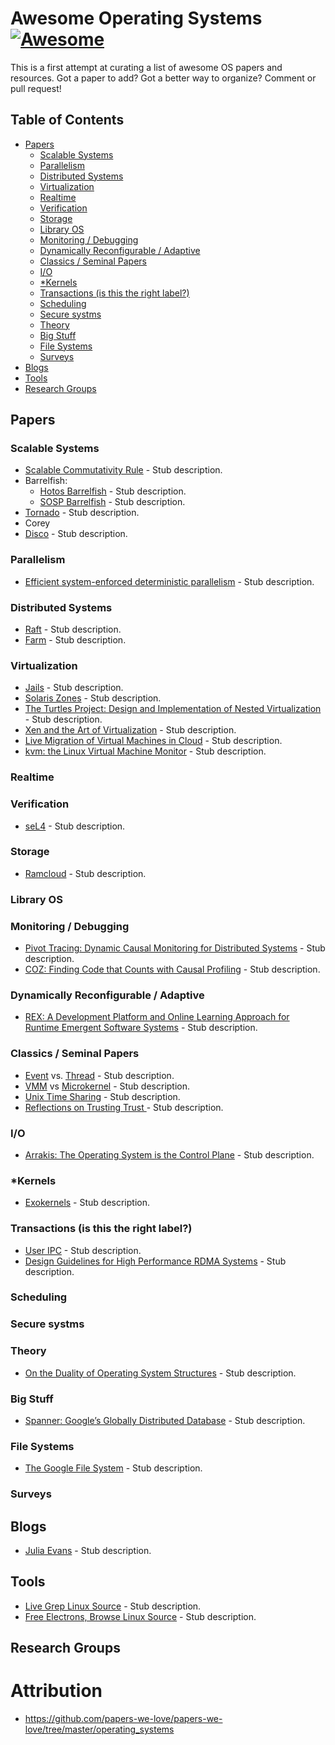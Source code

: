 # Awesome Operating Systems [![Awesome](https://cdn.rawgit.com/sindresorhus/awesome/d7305f38d29fed78fa85652e3a63e154dd8e8829/media/badge.svg)](https://github.com/sindresorhus/awesome)

This is a first attempt at curating a list of awesome OS papers and resources. Got a paper to add? Got a better way to organize? Comment or pull request!

## Table of Contents
- [Papers](#papers)
  - [Scalable Systems](#scalable-systems)
  - [Parallelism](#parallelism)
  - [Distributed Systems](#distributed-systems)
  - [Virtualization](#virtualization)
  - [Realtime](#realtime)
  - [Verification](#verification)
  - [Storage](#storage)
  - [Library OS](#library-os)
  - [Monitoring / Debugging](#monitoring-/-debugging)
  - [Dynamically Reconfigurable / Adaptive](#dynamically-reconfigurable-/-adaptive)
  - [Classics / Seminal Papers](#classics-/-seminal-papers)
  - [I/O](#i/o)
  - [*Kernels](#*Kernels)
  - [Transactions (is this the right label?)](#Transactions (is this the right label?))
  - [Scheduling](#scheduling)
  - [Secure systms](#secure-systms)
  - [Theory](#theory)
  - [Big Stuff](#big-stuff)
  - [File Systems](#file-systems)
  - [Surveys](#surveys)
- [Blogs](#blogs)
- [Tools](#tools)
- [Research Groups](#research-groups)

## Papers
### Scalable Systems
* [Scalable Commutativity Rule](http://dl.acm.org/citation.cfm?id=2699681) - Stub description.
* Barrelfish:
  * [Hotos Barrelfish](http://www.barrelfish.org/publications/barrelfish_hotos09.pdf) - Stub description.
  * [SOSP Barrelfish](http://www.barrelfish.org/publications/barrelfish_sosp09.pdf) - Stub description.
* [Tornado](https://www.usenix.org/legacy/events/osdi99/full_papers/gamsa/gamsa.pdf) - Stub description.
* Corey
* [Disco](http://pages.cs.wisc.edu/~remzi/Classes/838/Spring2013/Papers/bugnion97disco.pdf) - Stub description.

### Parallelism
* [Efficient system-enforced deterministic parallelism](http://dl.acm.org/citation.cfm?id=2160742) - Stub description.

### Distributed Systems
* [Raft](https://web.stanford.edu/~ouster/cgi-bin/papers/raft-atc14) - Stub description.
* [Farm](https://www.usenix.org/system/files/conference/nsdi14/nsdi14-paper-dragojevic.pdf) - Stub description.

### Virtualization
* [Jails](https://us-east.manta.joyent.com/bcantrill/public/ppwl-cantrill-jails.pdf) - Stub description.
* [Solaris Zones](http://citeseerx.ist.psu.edu/viewdoc/download?doi=10.1.1.93.9601&rep=rep1&type=pdf) - Stub description.
* [The Turtles Project: Design and Implementation of Nested Virtualization](https://www.usenix.org/legacy/event/osdi10/tech/full_papers/Ben-Yehuda.pdf) - Stub description.
* [Xen and the Art of Virtualization](http://www.cl.cam.ac.uk/research/srg/netos/papers/2003-xensosp.pdf) - Stub description.
* [Live Migration of Virtual Machines in Cloud](http://www.ijsrp.org/research_paper_jun2012/ijsrp-June-2012-29.pdf) - Stub description.
* [kvm: the Linux Virtual Machine Monitor](https://www.kernel.org/doc/ols/2007/ols2007v1-pages-225-230.pdf) - Stub description.

### Realtime

### Verification
* [seL4](http://dl.acm.org/citation.cfm?id=1629596) - Stub description.

### Storage
* [Ramcloud](https://web.stanford.edu/~ouster/cgi-bin/papers/ramcloud.pdf) - Stub description.

### Library OS

### Monitoring / Debugging
* [Pivot Tracing: Dynamic Causal
Monitoring for Distributed Systems](http://sigops.org/sosp/sosp15/current/2015-Monterey/printable/122-mace.pdf) - Stub description.
* [COZ: Finding Code that Counts with Causal Profiling](http://sigops.org/sosp/sosp15/current/2015-Monterey/printable/090-curtsinger.pdf) - Stub description.
### Dynamically Reconfigurable / Adaptive
* [REX: A Development Platform and Online Learning Approach
for Runtime Emergent Software Systems](https://www.usenix.org/system/files/conference/osdi16/osdi16-porter.pdf) - Stub description.

### Classics / Seminal Papers
* [Event](https://web.stanford.edu/~ouster/cgi-bin/papers/threads.pdf) vs. [Thread](https://www.cc.gatech.edu/classes/AY2009/cs4210_fall/papers/threads-hotos-2003.pdf) - Stub description.
* [VMM](https://www.usenix.org/legacy/event/hotos05/final_papers/full_papers/hand/hand.pdf) vs [Microkernel](https://os.itec.kit.edu/downloads/publ_2005_heiser-ua_vm-monitors-microkernels.pdf) - Stub description.
* [Unix Time Sharing](https://people.eecs.berkeley.edu/~brewer/cs262/unix.pdf) - Stub description.
* [Reflections on Trusting Trust ](https://www.ece.cmu.edu/~ganger/712.fall02/papers/p761-thompson.pdf) - Stub description.

### I/O
* [Arrakis: The Operating System is the Control Plane](https://www.usenix.org/system/files/conference/osdi14/osdi14-paper-peter_simon.pdf) - Stub description.

### *Kernels
* [Exokernels](https://pdos.csail.mit.edu/6.828/2011/readings/engler95exokernel.pdf) - Stub description.

### Transactions (is this the right label?)
* [User IPC](https://www.cc.gatech.edu/classes/AY2010/cs4210_fall/papers/p175-bershad.pdf) - Stub description.
* [Design Guidelines for High Performance RDMA Systems](https://www.usenix.org/system/files/conference/atc16/atc16_paper-kalia.pdf) - Stub description.

### Scheduling

### Secure systms

### Theory
* [On the Duality of Operating System Structures](https://pdfs.semanticscholar.org/2948/a0d014852ba47dd115fcc70202c840d71cac.pdf) - Stub description.

### Big Stuff
* [Spanner: Google’s Globally Distributed Database](http://dl.acm.org/citation.cfm?id=2491245) - Stub description.

### File Systems
* [The Google File System](http://sgotiweb.epn.edu.ec/~emafla/Cursos/CD/docs/gfs-sosp2003.pdf) - Stub description.

### Surveys

## Blogs
* [Julia Evans](https://jvns.ca/) - Stub description.

## Tools
* [Live Grep Linux Source](https://livegrep.com/search/linux?q=scheduler) - Stub description.
* [Free Electrons, Browse Linux Source](http://elixir.free-electrons.com/linux/latest/source) - Stub description.

## Research Groups

# Attribution
* https://github.com/papers-we-love/papers-we-love/tree/master/operating_systems
